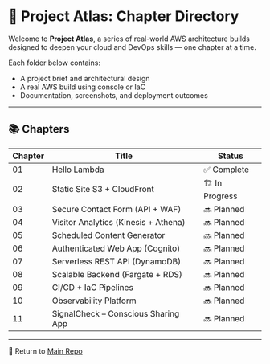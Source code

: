 # 🧭 Project Atlas: Chapter Directory

Welcome to **Project Atlas**, a series of real-world AWS architecture builds designed to deepen your cloud and DevOps skills — one chapter at a time.

Each folder below contains:

- A project brief and architectural design
- A real AWS build using console or IaC
- Documentation, screenshots, and deployment outcomes

---

## 📚 Chapters

| Chapter | Title                                | Status        |
|---------|--------------------------------------|---------------|
| 01      | Hello Lambda                         | ✅ Complete    |
| 02      | Static Site S3 + CloudFront          | 🏗️ In Progress |
| 03      | Secure Contact Form (API + WAF)      | 🔜 Planned     |
| 04      | Visitor Analytics (Kinesis + Athena) | 🔜 Planned     |
| 05      | Scheduled Content Generator          | 🔜 Planned     |
| 06      | Authenticated Web App (Cognito)      | 🔜 Planned     |
| 07      | Serverless REST API (DynamoDB)       | 🔜 Planned     |
| 08      | Scalable Backend (Fargate + RDS)     | 🔜 Planned     |
| 09      | CI/CD + IaC Pipelines                | 🔜 Planned     |
| 10      | Observability Platform               | 🔜 Planned     |
| 11      | SignalCheck – Conscious Sharing App  | 🔜 Planned     |

---

📌 Return to [Main Repo](../README.md)
